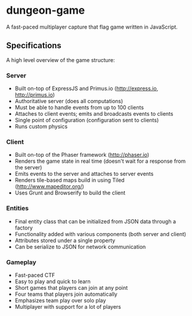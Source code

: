 dungeon-game
============

A fast-paced multiplayer capture that flag game written in JavaScript.

Specifications
--------------

A high level overview of the game structure:

### Server

- Built on-top of ExpressJS and Primus.io (http://express.io, http://primus.io)
- Authoritative server (does all computations)
- Must be able to handle events from up to 100 clients
- Attaches to client events; emits and broadcasts events to clients
- Single point of configuration (configuration sent to clients)
- Runs custom physics

### Client

- Built on-top of the Phaser framework (http://phaser.io)
- Renders the game state in real time (doesn't wait for a response from the server)
- Emits events to the server and attaches to server events
- Renders tile-based maps build in using Tiled (http://www.mapeditor.org/)
- Uses Grunt and Browserify to build the client

### Entities

- Final entity class that can be initialized from JSON data through a factory
- Functionality added with various components (both server and client)
- Attributes stored under a single property
- Can be serialize to JSON for network communication

### Gameplay

- Fast-paced CTF
- Easy to play and quick to learn
- Short games that players can join at any point
- Four teams that players join automatically
- Emphasizes team play over solo play
- Multiplayer with support for a lot of players
